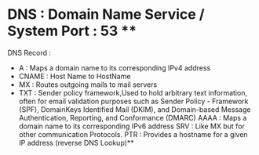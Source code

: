 # DNS : Domain Name Service / System Port : 53 **

DNS Record : 

- A       :   Maps a domain name to its corresponding IPv4 address
- CNAME   :   Host Name to HostName
- MX      :   Routes outgoing mails to mail servers
- TXT     :   Sender policy framework,Used to hold arbitrary text information, often for email validation purposes such as Sender Policy - Framework (SPF), DomainKeys Identified Mail (DKIM), and Domain-based Message Authentication, Reporting, and Conformance (DMARC)
AAAA    :   Maps a domain name to its corresponding IPv6 address
SRV     :   Like MX but for other communication Protocols.
PTR     :   Provides a hostname for a given IP address
            (reverse DNS Lookup)**